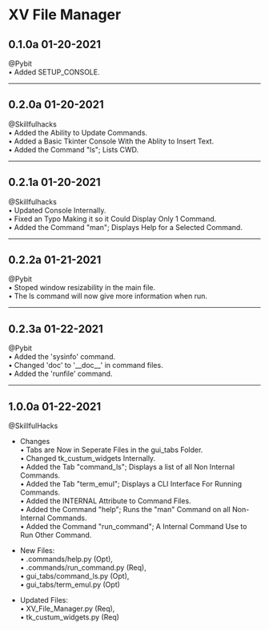 XV File Manager
====

0.1.0a 01-20-2021  
---  
@Pybit  
• Added SETUP_CONSOLE. 

---
0.2.0a 01-20-2021  
---  
@Skillfulhacks  
• Added the Ability to Update Commands.  
• Added a Basic Tkinter Console With the Ablity to Insert Text.  
• Added the Command "ls"; Lists CWD.  

---
0.2.1a 01-20-2021  
---  
@Skillfulhacks  
• Updated Console Internally.  
• Fixed an Typo Making it so it Could Display Only 1 Command.  
• Added the Command "man"; Displays Help for a Selected Command.  

---
0.2.2a 01-21-2021   
---  
@Pybit   
• Stoped window resizability in the main file.   
• The ls command will now give more information when run.  

---
0.2.3a 01-22-2021  
---  
@Pybit   
• Added the 'sysinfo' command.  
• Changed 'doc' to '\_\_doc\_\_' in command files.  
• Added the 'runfile' command.  


---
1.0.0a 01-22-2021   
---  
@SkillfulHacks 
* Changes  
• Tabs are Now in Seperate Files in the gui_tabs Folder.  
• Changed tk_custum_widgets Internally.  
• Added the Tab "command_ls"; Displays a list of all Non Internal Commands.  
• Added the Tab "term_emul"; Displays a CLI Interface For Running Commands.  
• Added the INTERNAL Attribute to Command Files.  
• Added the Command "help"; Runs the "man" Command on all Non-Internal Commands.  
• Added the Command "run_command"; A Internal Command Use to Run Other Command.  

* New Files:  
• .commands/help.py (Opt),  
• .commands/run_command.py (Req),  
• gui_tabs/command_ls.py (Opt),  
• gui_tabs/term_emul.py (Opt)  

* Updated Files:  
• XV_File_Manager.py (Req),  
• tk_custum_widgets.py (Req)  
  

